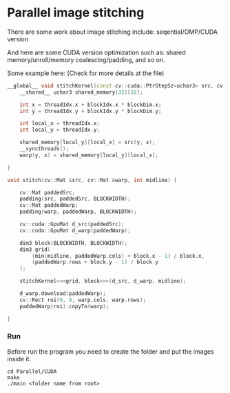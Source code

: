# Parallel image stitching

There are some work about image stitching include: seqential/OMP/CUDA version

And here are some CUDA version optimization such as: shared memory/unroll/memory coalescing/padding, and so on.

Some example here: (Check for more details at the file)
``` C++
__global__ void stitchKernel(const cv::cuda::PtrStepSz<uchar3> src, cv::cuda::PtrStepSz<uchar3> warp, int midline) {
    __shared__ uchar3 shared_memory[32][32];

    int x = threadIdx.x + blockIdx.x * blockDim.x;
    int y = threadIdx.y + blockIdx.y * blockDim.y;

    int local_x = threadIdx.x;
    int local_y = threadIdx.y;

    shared_memory[local_y][local_x] = src(y, x);
    __syncthreads();
    warp(y, x) = shared_memory[local_y][local_x];

}

void stitch(cv::Mat &src, cv::Mat &warp, int midline) {

    cv::Mat paddedSrc;
    padding(src, paddedSrc, BLOCKWIDTH);
    cv::Mat paddedWarp;
    padding(warp, paddedWarp, BLOCKWIDTH);

    cv::cuda::GpuMat d_src(paddedSrc);
    cv::cuda::GpuMat d_warp(paddedWarp);

    dim3 block(BLOCKWIDTH, BLOCKWIDTH);
    dim3 grid(
        (min(midline, paddedWarp.cols) + block.x - 1) / block.x,
        (paddedWarp.rows + block.y - 1) / block.y
    );

    stitchKernel<<<grid, block>>>(d_src, d_warp, midline);

    d_warp.download(paddedWarp);
    cv::Rect roi(0, 0, warp.cols, warp.rows);
    paddedWarp(roi).copyTo(warp);

}
```

### Run
Before run the program you need to create the folder and put the images inside it.

```
cd Parallel/CUDA
make 
./main <folder name from root>
```
